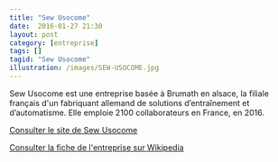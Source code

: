```yaml
---
title: "Sew Usocome"
date:  2016-01-27 21:30
layout: post
category: [entreprise]
tags: []
tagid: "Sew Usocome"
illustration: /images/SEW-USOCOME.jpg
---
```


Sew Usocome est une entreprise basée à Brumath en alsace, la filiale français d'un fabriquant allemand de solutions d’entraînement et d’automatisme. Elle emploie 2100 collaborateurs en France, en 2016.

[Consulter le site de Sew Usocome](http://www.usocome.com/)

[Consulter la fiche de l'entreprise sur Wikipedia](https://fr.wikipedia.org/wiki/SEW_Usocome)


